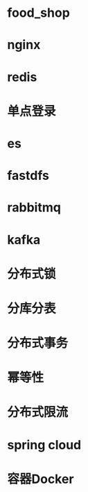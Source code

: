 # food_shop
# nginx
# redis
# 单点登录
# es
# fastdfs
# rabbitmq
# kafka
# 分布式锁
# 分库分表
# 分布式事务
# 幂等性
# 分布式限流
# spring cloud
# 容器Docker